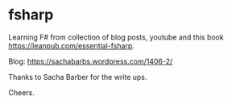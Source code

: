 # fsharp
Learning F# from collection of blog posts, youtube and this book https://leanpub.com/essential-fsharp. 



Blog: https://sachabarbs.wordpress.com/1406-2/

Thanks to Sacha Barber for the write ups.

Cheers.
